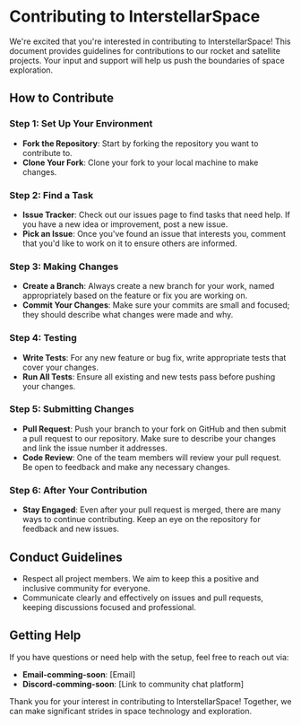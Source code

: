# Contributing to InterstellarSpace

We're excited that you're interested in contributing to InterstellarSpace! This document provides guidelines for contributions to our rocket and satellite projects. Your input and support will help us push the boundaries of space exploration.

## How to Contribute

### Step 1: Set Up Your Environment
- **Fork the Repository**: Start by forking the repository you want to contribute to.
- **Clone Your Fork**: Clone your fork to your local machine to make changes.

### Step 2: Find a Task
- **Issue Tracker**: Check out our issues page to find tasks that need help. If you have a new idea or improvement, post a new issue.
- **Pick an Issue**: Once you've found an issue that interests you, comment that you'd like to work on it to ensure others are informed.

### Step 3: Making Changes
- **Create a Branch**: Always create a new branch for your work, named appropriately based on the feature or fix you are working on.
- **Commit Your Changes**: Make sure your commits are small and focused; they should describe what changes were made and why.

### Step 4: Testing
- **Write Tests**: For any new feature or bug fix, write appropriate tests that cover your changes.
- **Run All Tests**: Ensure all existing and new tests pass before pushing your changes.

### Step 5: Submitting Changes
- **Pull Request**: Push your branch to your fork on GitHub and then submit a pull request to our repository. Make sure to describe your changes and link the issue number it addresses.
- **Code Review**: One of the team members will review your pull request. Be open to feedback and make any necessary changes.

### Step 6: After Your Contribution
- **Stay Engaged**: Even after your pull request is merged, there are many ways to continue contributing. Keep an eye on the repository for feedback and new issues.

## Conduct Guidelines
- Respect all project members. We aim to keep this a positive and inclusive community for everyone.
- Communicate clearly and effectively on issues and pull requests, keeping discussions focused and professional.

## Getting Help
If you have questions or need help with the setup, feel free to reach out via:
- **Email-comming-soon**: [Email]
- **Discord-comming-soon**: [Link to community chat platform]

Thank you for your interest in contributing to InterstellarSpace! Together, we can make significant strides in space technology and exploration.

